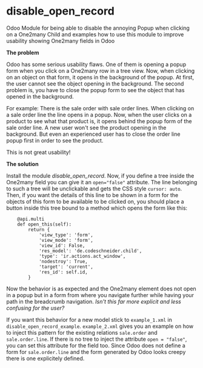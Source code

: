 # disable_open_record
Odoo Module for being able to disable the annoying Popup when clicking on a One2many Child and examples how to use this module to improve usability showing One2many fields in Odoo

**The problem**

Odoo has some serious usability flaws. One of them is opening a popup form when you click on a One2many row in a tree view. Now, when clicking on an object on that form, it opens in the background of the popup. At first, the user cannot see the object opening in the background. The second problem is, you have to close the popup form to see the object that has opened in the background.

For example: There is the sale order with sale order lines. When clicking on a sale order line the line opens in a popup. Now, when the user clicks on a product to see what that product is, it opens behind the popup form of the sale order line. A new user won't see the product opening in the background. But even an experienced user has to close the order line popup first in order to see the product. 

This is not great usability!

**The solution**

Install the module *disable_open_record*. Now, if you define a tree inside the One2many field you can give it an `open="false"` attribute. The line belonging to such a tree will be unclickable and gets the CSS style `cursor: auto`. Then, if you want the details of this line to be shown in a form for the objects of this form to be available to be clicked on, you should place a button inside this tree bound to a method which opens the form like this:

```
    @api.multi
    def open_this(self):
        return {
            'view_type': 'form',
            'view_mode': 'form',
            'view_id': False,
            'res_model': 'de.codeschneider.child',
            'type': 'ir.actions.act_window',
            'nodestroy': True,
            'target': 'current',
            'res_id': self.id,
        }
```

Now the behavior is as expected and the One2many element does not open in a popup but in a form from where you navigate further while having your path in the breadcrumb navigation. *Isn't this far more explicit and less confusing for the user?*

If you want this behavior for a new model stick to `example_1.xml` in `disable_open_record_example`. `example_2.xml` gives you an example on how to inject this pattern for the existing relations `sale.order` and `sale.order.line`. If there is no tree to inject the attribute `open = "false"`, you can set this attribute for the field too. Since Odoo does not define a form for `sale.order.line` and the form generated by Odoo looks creepy there is one explicitely defined.
